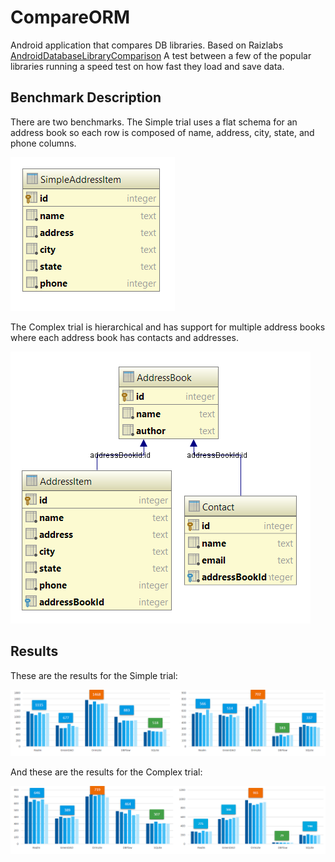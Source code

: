 # CompareORM
Android application that compares DB libraries.
Based on Raizlabs [AndroidDatabaseLibraryComparison](https://github.com/Raizlabs/AndroidDatabaseLibraryComparison)
A test between a few of the popular libraries running a speed test on how fast they load and save data.

## Benchmark Description

There are two benchmarks.  The Simple trial uses a flat schema for an address book so each row is composed of name, address, city, state, and phone columns.  

![Simple Address Item Schema](db_comorm(1).png "Simple Address Item Schema")

The Complex trial is hierarchical and has support for multiple address books where each address book has contacts and addresses.

![Address Book Schema](db_comorm(2).png "Address Book Schema")

## Results

These are the results for the Simple trial:

![Simple Trial](simple_test.PNG "Simple Trial")

And these are the results for the Complex trial:

![Complex Trial](complex_test.PNG "Complex Trial")
